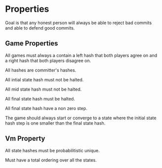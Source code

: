 # Properties

Goal is that any honest person will always be able to reject bad commits and able to defend good commits.

## Game Properties

All games must always a contain a left hash that both players agree on and a right hash that both players disagree on.

All hashes are committer's hashes.

All intial state hash must not be halted.

All mid state hash must not be halted.

All final state hash must be halted.

All final state hash have a non zero step.

The game should always start or converge to a state where the initial state hash step is one smaller than the final state hash.

## Vm Property

All state hashes must be probabilitistic unique.

Must have a total ordering over all the states.
